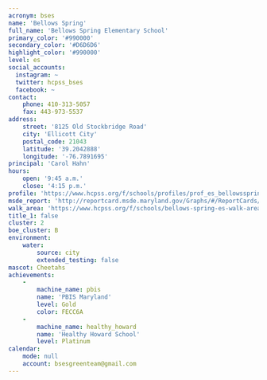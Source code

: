 ```yaml
---
acronym: bses
name: 'Bellows Spring'
full_name: 'Bellows Spring Elementary School'
primary_color: '#990000'
secondary_color: '#D6D6D6'
highlight_color: '#990000'
level: es
social_accounts:
  instagram: ~
  twitter: hcpss_bses
  facebook: ~
contact:
    phone: 410-313-5057
    fax: 443-973-5537
address:
    street: '8125 Old Stockbridge Road'
    city: 'Ellicott City'
    postal_code: 21043
    latitude: '39.2042888'
    longitude: '-76.7891695'
principal: 'Carol Hahn'
hours:
    open: '9:45 a.m.'
    close: '4:15 p.m.'
profile: 'https://www.hcpss.org/f/schools/profiles/prof_es_bellowsspring.pdf'
msde_report: 'http://reportcard.msde.maryland.gov/Graphs/#/ReportCards/ReportCardSchool/1//1/13/0218/'
walk_area: 'https://www.hcpss.org/f/schools/bellows-spring-es-walk-area.pdf'
title_1: false
cluster: 2
boe_cluster: B
environment:
    water:
        source: city
        extended_testing: false
mascot: Cheetahs
achievements:
    -
        machine_name: pbis
        name: 'PBIS Maryland'
        level: Gold
        color: FECC6A
    -
        machine_name: healthy_howard
        name: 'Healthy Howard School'
        level: Platinum
calendar:
    mode: null
    account: bsesgreenteam@gmail.com
---
```

